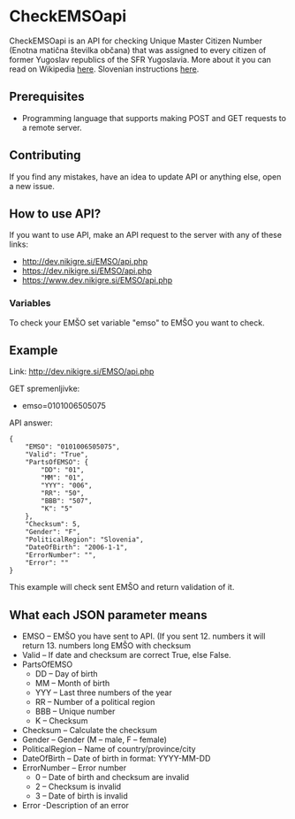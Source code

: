 # CheckEMSOapi
CheckEMSOapi is an API for checking Unique Master Citizen Number (Enotna matična številka občana) that was assigned to every citizen of former Yugoslav republics of the SFR Yugoslavia. More about it you can read on Wikipedia [here](https://en.wikipedia.org/wiki/Unique_Master_Citizen_Number). Slovenian instructions [here](https://nikigre.si/preveri-emso-api/).

## Prerequisites

* Programming language that supports making POST and GET requests to a remote server.

## Contributing
If you find any mistakes, have an idea to update API or anything else, open a new issue.

## How to use API?
If you want to use API, make an API request to the server with any of these links:
  * http://dev.nikigre.si/EMSO/api.php
  * https://dev.nikigre.si/EMSO/api.php
  * https://www.dev.nikigre.si/EMSO/api.php
 
 ### Variables
 To check your EMŠO set variable "emso" to EMŠO you want to check.
 
 ## Example
 Link: http://dev.nikigre.si/EMSO/api.php
 
 GET spremenljivke:
 * emso=0101006505075

API answer:
```
{
    "EMSO": "0101006505075",
    "Valid": "True",
    "PartsOfEMSO": {
        "DD": "01",
        "MM": "01",
        "YYY": "006",
        "RR": "50",
        "BBB": "507",
        "K": "5"
    },
    "Checksum": 5,
    "Gender": "F",
    "PoliticalRegion": "Slovenia",
    "DateOfBirth": "2006-1-1",
    "ErrorNumber": "",
    "Error": ""
}
```
This example will check sent EMŠO and return validation of it.

## What each JSON parameter means
* EMSO – EMŠO you have sent to API. (If you sent 12. numbers it will return 13. numbers long EMŠO with checksum
* Valid – If date and checksum are correct True, else False.
* PartsOfEMSO
  - DD – Day of birth
  - MM – Month of birth
  - YYY – Last three numbers of the year
  - RR – Number of a political region
  - BBB – Unique number
  - K – Checksum
* Checksum – Calculate the checksum
* Gender – Gender (M – male, F – female)
* PoliticalRegion – Name of country/province/city
* DateOfBirth – Date of birth in format: YYYY-MM-DD
* ErrorNumber – Error number 
  - 0 – Date of birth and checksum are invalid
  - 2 – Checksum is invalid
  - 3 – Date of birth is invalid
* Error -Description of an error
